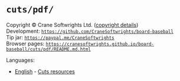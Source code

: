 # `cuts/pdf/`

Copyright © Crane Softwrights Ltd. ([copyright details](../../COPYRIGHT.md))  
Development: [`https://github.com/CraneSoftwrights/board-baseball`](https://github.com/CraneSoftwrights/board-baseball)  
Tip jar: [`https://paypal.me/CraneSoftwrights`](https://paypal.me/CraneSoftwrights)  
Browser pages: [`https://cranesoftwrights.github.io/board-baseball/cuts/pdf/README.md.html`](https://cranesoftwrights.github.io/board-baseball/cuts/pdf/README.md.html)  

Languages:

- [English](../en/cuts.md) - [Cuts resources](../en/cuts.md)
